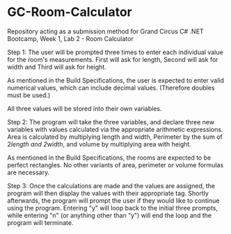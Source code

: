 # GC-Room-Calculator

Repository acting as a submission method for Grand Circus C# .NET Bootcamp, Week 1, Lab 2 - Room Calculator

Step 1:
The user will be prompted three times to enter each individual value for the room's measurements. 
First will ask for length, Second will ask for width and Third will ask for height.

As mentioned in the Build Specifications, the user is expected to enter valid numerical values, which can include decimal values. (Therefore doubles must be used.)

All three values will be stored into their own variables.

Step 2:
The program will take the three variables, and declare three new variables with values calculated via the appropriate arithmetic expressions. Area is calculated by multiplying length and width, Perimeter by the sum of 2*length and 2*width, and volume by multiplying area with height.

As mentioned in the Build Specifications, the rooms are expected to be perfect rectangles. No other variants of area, perimeter or volume formulas are necessary.

Step 3:
Once the calculations are made and the values are assigned, the program will then display the values with their appropriate tag. Shortly afterwards, the program will prompt the user if they would like to continue using the program. Entering "y" will loop back to the initial three prompts, while entering "n" (or anything other than "y") will end the loop and the program will terminate.